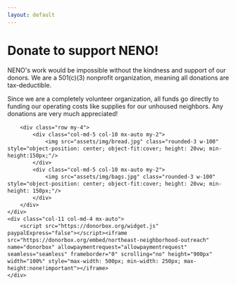 ```yaml
---
layout: default
---
```

<div class="row h-100 justify-content-center align-items-top">
	<div class="d-none d-md-block col-11 col-md-8 text-center justify-content-center px-4">
		<h1 class="text-dark display-6 my-4 mx-auto text-bold text-center">Donate to support NENO!</h1>
		<p class="text-start fs-5"> NENO's work would be impossible without the kindness and support of our donors. We are a 501(c)(3) nonprofit organization, meaning all donations are tax-deductible.</p>
		<p class="text-start fs-5"> Since we are a completely volunteer organization, all funds go directly to funding our operating costs like supplies for our unhoused neighbors. Any donations are very much appreciated!</p>

		<div class="row my-4">
			<div class="col-md-5 col-10 mx-auto my-2">
				<img src="assets/img/bread.jpg" class="rounded-3 w-100" style="object-position: center; object-fit:cover; height: 20vw; min-height:150px;"/>
			</div>
			<div class="col-md-5 col-10 mx-auto my-2">
				<img src="assets/img/bags.jpg" class="rounded-3 w-100" style="object-position: center; object-fit:cover; height: 20vw; min-height: 150px;"/>
			</div>
		</div>
	</div>
	<div class="col-11 col-md-4 mx-auto">
		<script src="https://donorbox.org/widget.js" paypalExpress="false"></script><iframe src="https://donorbox.org/embed/northeast-neighborhood-outreach" name="donorbox" allowpaymentrequest="allowpaymentrequest" seamless="seamless" frameborder="0" scrolling="no" height="900px" width="100%" style="max-width: 500px; min-width: 250px; max-height:none!important"></iframe>
	</div>
</div>
